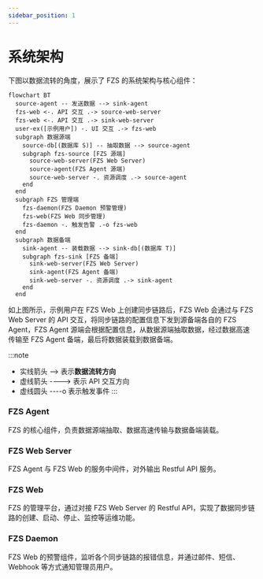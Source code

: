 ```yaml
---
sidebar_position: 1
---
```


# 系统架构

下图以数据流转的角度，展示了 FZS 的系统架构与核心组件：

```mermaid
flowchart BT
  source-agent -- 发送数据 --> sink-agent
  fzs-web <-. API 交互 .-> source-web-server
  fzs-web <-. API 交互 .-> sink-web-server
  user-ex([示例用户]) -. UI 交互 .-> fzs-web
  subgraph 数据源端
    source-db[(数据库 S)] -- 抽取数据 --> source-agent
    subgraph fzs-source [FZS 源端]
      source-web-server(FZS Web Server)
      source-agent(FZS Agent 源端)
      source-web-server -. 资源调度 .-> source-agent
    end
  end
  subgraph FZS 管理端
    fzs-daemon(FZS Daemon 预警管理)
    fzs-web(FZS Web 同步管理)
    fzs-daemon -. 触发告警 .-o fzs-web
  end
  subgraph 数据备端
    sink-agent -- 装载数据 --> sink-db[(数据库 T)]
    subgraph fzs-sink [FZS 备端]
      sink-web-server(FZS Web Server)
      sink-agent(FZS Agent 备端)
      sink-web-server -. 资源调度 .-> sink-agent
    end
  end
```

如上图所示，示例用户在 FZS Web 上创建同步链路后，FZS Web 会通过与 FZS Web Server 的 API 交互，将同步链路的配置信息下发到源备端各自的 FZS Agent，FZS Agent 源端会根据配置信息，从数据源端抽取数据，经过数据高速传输至 FZS Agent 备端，最后将数据装载到数据备端。

:::note
* 实线箭头 ——> 表示**数据流转方向**
* 虚线箭头 ----> 表示 API 交互方向
* 虚线圆头 ----o 表示触发事件
:::

### FZS Agent

FZS 的核心组件，负责数据源端抽取、数据高速传输与数据备端装载。

### FZS Web Server

FZS Agent 与 FZS Web 的服务中间件，对外输出 Restful API 服务。

### FZS Web

FZS 的管理平台，通过对接 FZS Web Server 的 Restful API，实现了数据同步链路的创建、启动、停止、监控等运维功能。

### FZS Daemon

FZS Web 的预警组件，监听各个同步链路的报错信息，并通过邮件、短信、Webhook 等方式通知管理员用户。